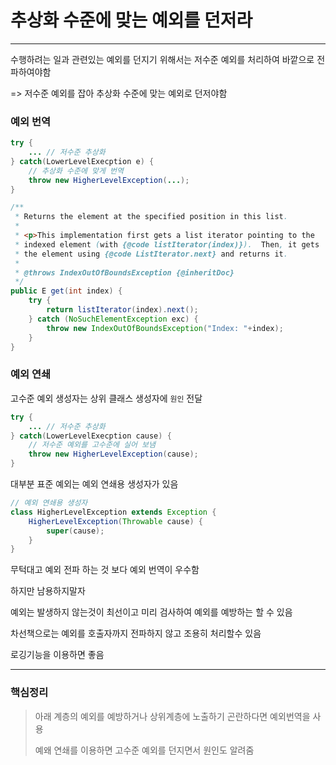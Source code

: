 # 추상화 수준에 맞는 예외를 던저라

---

수행하려는 일과 관련있는 예외를 던지기 위해서는 저수준 예외를 
처리하여 바깥으로 전파하여야함

=> 저수준 예외를 잡아 추상화 수준에 맞는 예외로 던저야함


### 예외 번역

```java
try {
    ... // 저수준 추상화
} catch(LowerLevelExecption e) {
    // 추상화 수준에 맞게 번역
    throw new HigherLevelException(...);    
}
```

```java
/**
 * Returns the element at the specified position in this list.
 *
 * <p>This implementation first gets a list iterator pointing to the
 * indexed element (with {@code listIterator(index)}).  Then, it gets
 * the element using {@code ListIterator.next} and returns it.
 *
 * @throws IndexOutOfBoundsException {@inheritDoc}
 */
public E get(int index) {
    try {
        return listIterator(index).next();
    } catch (NoSuchElementException exc) {
        throw new IndexOutOfBoundsException("Index: "+index);
    }
}
```


### 예외 연쇄

고수준 예외 생성자는 상위 클래스 생성자에 `원인` 전달

```java
try {
    ... // 저수준 추상화
} catch(LowerLevelExecption cause) {
    // 저수준 예외를 고수준에 실어 보냄
    throw new HigherLevelException(cause);    
}
```

대부분 표준 예외는 예외 연쇄용 생성자가 있음


```java
// 예외 연쇄용 생성자
class HigherLevelException extends Exception {
    HigherLevelException(Throwable cause) {
        super(cause);
    }
}
```

무턱대고 예외 전파 하는 것 보다 예외 번역이 우수함

하지만 남용하지말자

예외는 발생하지 않는것이 최선이고 미리 검사하여 예외를 예방하는 할 수 있음

차선책으로는 예외를 호출자까지 전파하지 않고 조용히 처리할수 있음

로깅기능을 이용하면 좋음

---

### 핵심정리

> 아래 계층의 예외를 예방하거나 상위계층에 노출하기 곤란하다면 예외번역을 사용
> 
> 예왜 연쇄를 이용하면 고수준 예외를 던지면서 원인도 알려줌
